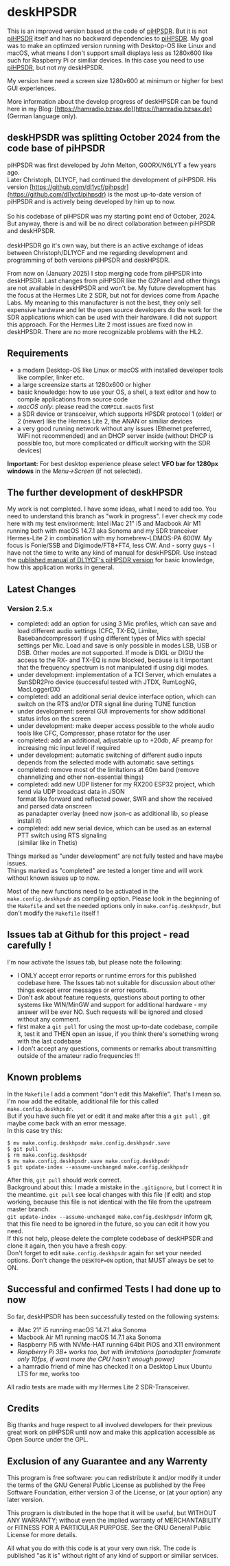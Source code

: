 # deskHPSDR

This is an improved version based at the code of [piHPSDR](https://github.com/dl1ycf/pihpsdr). But it is not [piHPSDR](https://github.com/dl1ycf/pihpsdr) itself and has no backward dependencies to [piHPSDR](https://github.com/dl1ycf/pihpsdr). My goal was to make an optimzed version running with Desktop-OS like Linux and macOS, what means I don't support small displays less as 1280x600 like such for Raspberry Pi or similiar devices. In this case you need to use [piHPSDR](https://github.com/dl1ycf/pihpsdr), but not my deskHPSDR.

My version here need a screen size 1280x600 at minimum or higher for best GUI experiences.

More information about the develop progress of deskHPSDR can be found here in my Blog: [https://hamradio.bzsax.de](https://hamradio.bzsax.de) (German language only).

## deskHPSDR was splitting October 2024 from the code base of piHPSDR

piHPSDR was first developed by John Melton, G0ORX/N6LYT a few years ago.<br>Later Christoph, DL1YCF, had continued the development of piHPSDR. His version [https://github.com/dl1ycf/pihpsdr](https://github.com/dl1ycf/pihpsdr) is the most up-to-date version of piHPSDR and  is actively being developed by him up to now.<br><br>So his codebase of piHPSDR was my starting point end of October, 2024. But anyway, there is and will be no direct collaboration between piHPSDR and deskHPSDR.<br><br>deskHPSDR go it's own way, but there is an active exchange of ideas between Christoph/DL1YCF and me regarding development and programming of both versions piHPSDR and deskHPSDR.

From now on (January 2025) I stop merging code from piHPSDR into deskHPSDR. Last changes from piHPSDR like the G2Panel and other things are not available in deskHPSDR and won't be. My future development has the focus at the Hermes Lite 2 SDR, but not for devices come from Apache Labs. My meaning to this manufacturer is not the best, they only sell expensive hardware and let the open source developers do the work for the SDR applications which can be used with their hardware. I did not support this approach. For the Hermes Lite 2 most issues are fixed now in deskHPSDR. There are no more recognizable problems with the HL2.

## Requirements

* a modern Desktop-OS like Linux or macOS with installed developer tools like compiler, linker etc.
* a large screensize starts at 1280x600 or higher
* basic knowledge: how to use your OS, a shell, a text editor and how to compile applications from source code
* *macOS only*: please read the ```COMPILE.macOS``` first
* a SDR device or transceiver, which supports HPSDR protocol 1 (older) or 2 (newer) like the Hermes Lite 2, the ANAN or similiar devices
* a very good running network without any issues (Ethernet preferred, WiFi not recommended) and an DHCP server inside (without DHCP is possible too, but more complicated or difficult working with the SDR devices)

**Important:** For best desktop experience please select **VFO bar for 1280px windows** in the *Menu->Screen* (if not selected).

## The further development of deskHPSDR

My work is not completed. I have some ideas, what I need to add too. You need to understand this branch as "work in progress". I ever check my code here with my test environment: Intel iMac 21" i5 and Macbook Air M1 running both with macOS 14.7.1 aka Sonoma and my SDR tranceiver Hermes-Lite 2 in combination with my homebrew-LDMOS-PA 600W. My focus is Fonie/SSB and Digimode/FT8+FT4, less CW. And - sorry guys - I have not the time to write any kind of manual for deskHPSDR. Use instead the [published manual of DL1YCF's piHPSDR version](https://github.com/dl1ycf/pihpsdr/releases/) for basic knowledge, how this application works in general.

## Latest Changes
### Version 2.5.x
- completed: add an option for using 3 Mic profiles, which can save and load different audio settings (CFC, TX-EQ, Limiter, Basebandcompressor) if using different types of Mics with special settings per Mic. Load and save is only possible in modes LSB, USB or DSB. Other modes are not supported. If mode is DIGL or DIGU the access to the RX- and TX-EQ is now blocked, because is it important that the frequency spectrum is not manipulated if using digi modes.
- under development: implementation of a TCI Server, which emulates a SunSDR2Pro device (successful tested with JTDX, RumLogNG, MacLoggerDX)<br>
- completed: add an additional serial device interface option, which can switch on the RTS and/or DTR signal line during TUNE function<br>
- under development: sereral GUI improvements for show additional status infos on the screen<br>
- under development: make deeper access possible to the whole audio tools like CFC, Compressor, phase rotator for the user<br>
- completed: add an additional, adjustable up to +20db, AF preamp for increasing mic input level if required<br>
- under development: automatic switching of different audio inputs depends from the selected mode with automatic save settings<br>
- completed: remove most of the limitations at 60m band (remove channelizing and other non-essential things)<br>
- completed: add new UDP listener for my RX200 ESP32 project, which send via UDP broadcast data in JSON<br>
  format like forward and reflected power, SWR and show the received and parsed data onscreen<br>
  as panadapter overlay (need now json-c as additional lib, so please install it)<br>
- completed: add new serial device, which can be used as an external PTT switch using RTS signaling<br>
  (similar like in Thetis)<br>

Things marked as "under development" are not fully tested and have maybe issues.<br>
Things marked as "completed" are tested a longer time and will work without known issues up to now.<br>

Most of the new functions need to be activated in the ```make.config.deskhpsdr``` as compiling option. Please look in the beginning of the  ```Makefile``` and set the needed options only in ```make.config.deskhpsdr```, but don't modify the ```Makefile``` itself !

## Issues tab at Github for this project - read carefully !

I'm now activate the Issues tab, but please note the following:<br>
- I ONLY accept error reports or runtime errors for this published codebase here. The Issues tab not suitable for discussion about other things except error messages or error reports.<br>
- Don't ask about feature requests, questions about porting to other systems like WIN/MinGW and support for additional hardware - my answer will be ever NO. Such requests will be ignored and closed without any comment.<br>
- first make a ```git pull``` for using the most up-to-date codebase, compile it, test it and THEN open an issue, if you think there's something wrong with the last codebase<br>
- I don't accept any questions, comments or remarks about transmitting outside of the amateur radio frequencies !!!

## Known problems

In the ```Makefile``` I add a comment "don't edit this Makefile". That's I mean so. I'm now add the editable, additional file for this called ```make.config.deskhpsdr```.<br>
But if you have such file yet or edit it and make after this a ```git pull``` , git maybe come back with an error message.<br>
 In this case try this:<br>
```
$ mv make.config.deskhpsdr make.config.deskhpsdr.save
$ git pull
$ rm make.config.deskhpsdr
$ mv make.config.deskhpsdr.save make.config.deskhpsdr
$ git update-index --assume-unchanged make.config.deskhpsdr
```
After this, ```git pull``` should work correct.<br>
Background about this: I made a mistake in the ```.gitignore```, but I correct it in the meantime. ```git pull``` see local changes with this file (if edit) and stop working, because this file is not identical with the file from the upstream master branch.<br>
```git update-index --assume-unchanged make.config.deskhpsdr``` inform git, that this file need to be ignored in the future, so you can edit it how you need.<br>
If this not help, please delete the complete codebase of deskHPSDR and clone it again, then you have a fresh copy.<br>
Don't forget to edit ```make.config.deskhpsdr``` again for set your needed options. Don't change the ```DESKTOP=ON``` option, that MUST always be set to ON.

## Successful and confirmed Tests I had done up to now

So far, deskHPSDR has been successfully tested on the following systems:<br>
* iMac 21" i5 running macOS 14.7.1 aka Sonoma
* Macbook Air M1 running macOS 14.7.1 aka Sonoma
* Raspberry Pi5 with NVMe-HAT running 64bit PiOS and X11 environment
* *Raspberry Pi 3B+ works too, but with limitations (panadapter framerate only 10fps, if want more the CPU hasn't enough power)*
* a hamradio friend of mine has checked it on a Desktop Linux Ubuntu LTS for me, works too

All radio tests are made with my Hermes Lite 2 SDR-Transceiver.

## Credits

Big thanks and huge respect to all involved developers for their previous great work on piHPSDR until now and make this application accessible as Open Source under the GPL.

## Exclusion of any Guarantee and any Warrenty

This program is free software: you can redistribute it and/or modify it under the terms of the GNU General Public License as published by the Free Software Foundation, either version 3 of the License, or (at your option) any later version.

This program is distributed in the hope that it will be useful, but WITHOUT ANY WARRANTY; without even the implied warranty of MERCHANTABILITY or FITNESS FOR A PARTICULAR PURPOSE.  See the GNU General Public License for more details.

All what you do with this code is at your very own risk. The code is published "as it is" without right of any kind of support or similiar services.
